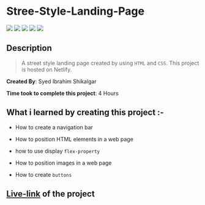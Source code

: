 # Stree-Style-Landing-Page

![](https://img.shields.io/badge/-HTML-orange)
![](https://img.shields.io/badge/-CSS-green)
![](https://img.shields.io/badge/-CSS--POSITION-yellowgreen)
![](https://img.shields.io/badge/-BUTTONS-blue)
![](https://img.shields.io/badge/-NETLIFY-yellow)

## Description

>A street style landing page created by using `HTML` and `CSS`. This project is hosted on Netlify.

**Created By**: Syed Ibrahim Shikalgar

**Time took to complete this project**: 4 Hours

## What i learned by creating this project :-

- How to create a navigation bar

- How to position HTML elements in a web page

- how to use display `flex-property`

- How to position images in a web page

- How to create `buttons`

## [**Live-link**](https://landingpage-street-style.netlify.app/) of the project